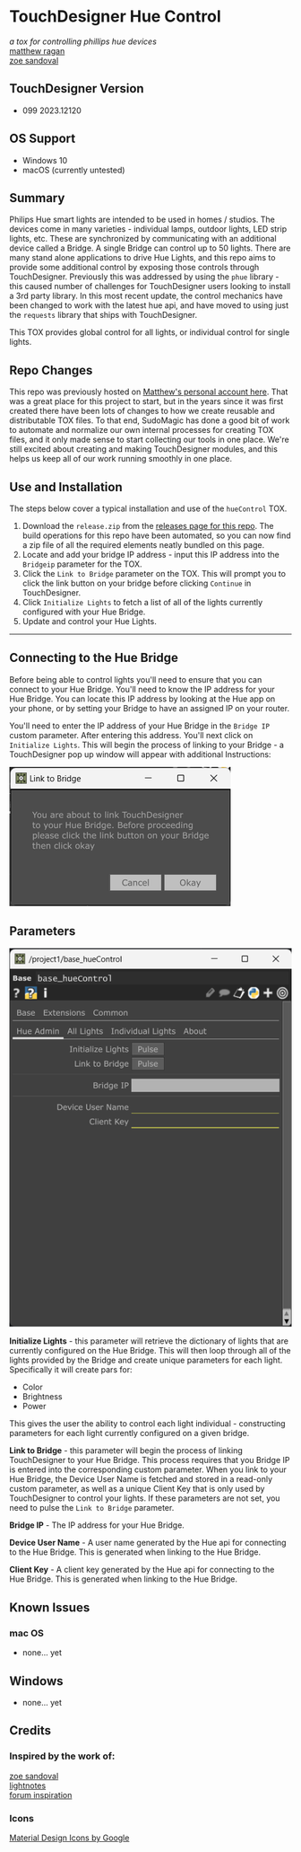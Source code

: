 # TouchDesigner Hue Control
*a tox for controlling phillips hue devices*  
[matthew ragan](https://matthewragan.com)  
[zoe sandoval](https://zoesandoval.com)

## TouchDesigner Version
* 099 2023.12120

## OS Support
* Windows 10
* macOS (currently untested)

## Summary
Philips Hue smart lights are intended to be used in homes / studios. The devices come in many varieties - individual lamps, outdoor lights, LED strip lights, etc. These are synchronized by communicating with an additional device called a Bridge. A single Bridge can control up to 50 lights. There are many stand alone applications to drive Hue Lights, and this repo aims to provide some additional control by exposing those controls through TouchDesigner. Previously this was addressed by using the `phue` library - this caused number of challenges for TouchDesigner users looking to install a 3rd party library. In this most recent update, the control mechanics have been changed to work with the latest hue api, and have moved to using just the `requests` library that ships with TouchDesigner.

This TOX provides global control for all lights, or individual control for single lights.

## Repo Changes

This repo was previously hosted on [Matthew's personal account here](https://github.com/raganmd/touchdesigner-hueControl). That was a great place for this project to start, but in the years since it was first created there have been lots of changes to how we create reusable and distributable TOX files. To that end, SudoMagic has done a good bit of work to automate and normalize our own internal processes for creating TOX files, and it only made sense to start collecting our tools in one place. We're still excited about creating and making TouchDesigner modules, and this helps us keep all of our work running smoothly in one place.

## Use and Installation

The steps below cover a typical installation and use of the `hueControl` TOX.

1. Download the `release.zip` from the [releases page for this repo](https://github.com/SudoMagicCode/td-hueControl/releases). The build operations for this repo have been automated, so you can now find a zip file of all the required elements neatly bundled on this page.
2. Locate and add your bridge IP address - input this IP address into the `Bridgeip` parameter for the TOX.
3. Click the `Link to Bridge` parameter on the TOX. This will prompt you to click the link button on your bridge before clicking `Continue` in TouchDesigner.
4. Click `Initialize Lights` to fetch a list of all of the lights currently configured with your Hue Bridge.
5. Update and control your Hue Lights.

----

## Connecting to the Hue Bridge
Before being able to control lights you'll need to ensure that you can connect to your Hue Bridge. You'll need to know the IP address for your Hue Bridge. You can locate this IP address by looking at the Hue app on your phone, or by setting your Bridge to have an assigned IP on your router.

You'll need to enter the IP address of your Hue Bridge in the `Bridge IP` custom parameter. After entering this address. You'll next click on `Initialize Lights`. This will begin the process of linking to your Bridge - a TouchDesigner pop up window will appear with additional Instructions:

![admin-page](assets/link-to-bridge.png)

## Parameters

![admin-page](assets/admin-page.png)

**Initialize Lights** - this parameter will retrieve the dictionary of lights that are currently configured on the Hue Bridge. This will then loop through all of the lights provided by the Bridge and create unique parameters for each light. Specifically it will create pars for:  
* Color
* Brightness
* Power

This gives the user the ability to control each light individual - constructing parameters for each light currently configured on a given bridge. 

**Link to Bridge** - this parameter will begin the process of linking TouchDesigner to your Hue Bridge. This process requires that you Bridge IP is entered into the corresponding custom parameter. When you link to your Hue Bridge, the Device User Name is fetched and stored in a read-only custom parameter, as well as a unique Client Key that is only used by TouchDesigner to control your lights. If these parameters are not set, you need to pulse the `Link to Bridge` parameter.  

**Bridge IP** - The IP address for your Hue Bridge.  

**Device User Name** - A user name generated by the Hue api for connecting to the Hue Bridge. This is generated when linking to the Hue Bridge.   

**Client Key** - A client key generated by the Hue api for connecting to the Hue Bridge. This is generated when linking to the Hue Bridge.  

## Known Issues
### mac OS
* none... yet

## Windows
* none... yet

## Credits
### Inspired by the work of:
[zoe sandoval](zoesandoval.com)  
[lightnotes](https://www.lightnotes.es/)  
[forum inspiration](https://www.derivative.ca/Forum/viewtopic.php?f=4&t=6131)

### Icons
[Material Design Icons by Google](https://material.io/tools/icons/?icon=save_alt&style=baseline)